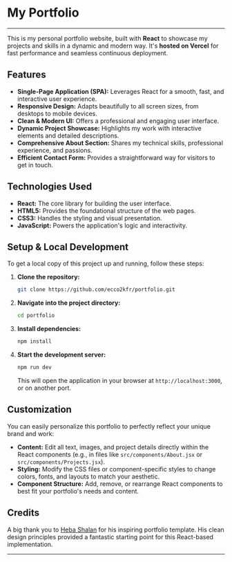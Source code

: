 # My Portfolio

---

This is my personal portfolio website, built with **React** to showcase my projects and skills in a dynamic and modern way. It's **hosted on Vercel** for fast performance and seamless continuous deployment.

## Features

* **Single-Page Application (SPA):** Leverages React for a smooth, fast, and interactive user experience.
* **Responsive Design:** Adapts beautifully to all screen sizes, from desktops to mobile devices.
* **Clean & Modern UI:** Offers a professional and engaging user interface.
* **Dynamic Project Showcase:** Highlights my work with interactive elements and detailed descriptions.
* **Comprehensive About Section:** Shares my technical skills, professional experience, and passions.
* **Efficient Contact Form:** Provides a straightforward way for visitors to get in touch.

## Technologies Used

* **React:** The core library for building the user interface.
* **HTML5:** Provides the foundational structure of the web pages.
* **CSS3:** Handles the styling and visual presentation.
* **JavaScript:** Powers the application's logic and interactivity.

## Setup & Local Development

To get a local copy of this project up and running, follow these steps:

1.  **Clone the repository:**
    ```bash
    git clone https://github.com/ecco2kfr/portfolio.git
    ```

2.  **Navigate into the project directory:**
    ```bash
    cd portfolio
    ```

3.  **Install dependencies:**
    ```bash
    npm install
    ```

4.  **Start the development server:**
    ```bash
    npm run dev
    ```
    This will open the application in your browser at `http://localhost:3000`, or on another port.


## Customization

You can easily personalize this portfolio to perfectly reflect your unique brand and work:

* **Content:** Edit all text, images, and project details directly within the React components (e.g., in files like `src/components/About.jsx` or `src/components/Projects.jsx`).
* **Styling:** Modify the CSS files or component-specific styles to change colors, fonts, and layouts to match your aesthetic.
* **Component Structure:** Add, remove, or rearrange React components to best fit your portfolio's needs and content.

## Credits

A big thank you to [Heba Shalan](https://github.com/heba-shalan) for his inspiring portfolio template. His clean design principles provided a fantastic starting point for this React-based implementation.

---